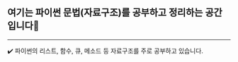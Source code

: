 ## 여기는 파이썬 문법(자료구조)를 공부하고 정리하는 공간입니다💙
-------------------------------------
✔️ 파이썬의 리스트, 함수, 큐, 메소드 등 자료구조를 주로 공부하고 있습니다. 

